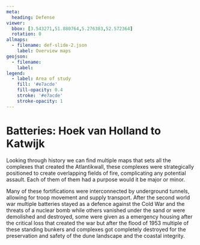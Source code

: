 ```yaml
---
meta:
  heading: Defense
viewer:
  bbox: [3.543271,51.880764,5.276383,52.572364]
  rotation: 0
allmaps:
  - filename: def-slide-2.json
    label: Overview maps
geojson:
  - filename: 
    label:
legend:
  - label: Area of study
    fill: '#e7acde'
    fill-opacity: 0.4
    stroke: '#e7acde'
    stroke-opacity: 1
---
```


# Batteries: Hoek van Holland to Katwijk

Looking through history we can find multiple maps that sets all the complexes that created the Atlantikwall, these complexes were strategically positioned to create overlapping fields of fire, complicating any potential assault. Each of them of them had a purpose would it be major or minor.

Many of these fortifications were interconnected by underground tunnels, allowing for troop movement and supply transport. After the second world war multiple batteries stayed as a defence against the Cold War and the threats of a nuclear bomb while others vanished under the sand or were demolished and destroyed, some were given as a emergency housing after the critical loss that created the war but after the flood of 1953 multiple of these standing bunkers and complexes got completely destroyed for the preservation and safety of the dune landscape and the coastal integrity. 